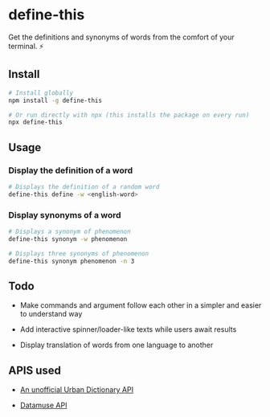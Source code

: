 # define-this

Get the definitions and synonyms of words from the comfort of your terminal. ⚡

## Install

```bash
# Install globally
npm install -g define-this

# Or run directly with npx (this installs the package on every run)
npx define-this
```

## Usage

### Display the definition of a word

```bash
# Displays the definition of a random word
define-this define -w <english-word>
```

### Display synonyms of a word

```bash
# Displays a synonym of phenomenon
define-this synonym -w phenomenon

# Displays three synonyms of phenomenon
define-this synonym phenomenon -n 3
```

## Todo

- Make commands and argument follow each other in a simpler and easier to understand way

- Add interactive spinner/loader-like texts while users await results

- Display translation of words from one language to another

## APIS used

- [An unofficial Urban Dictionary API](https://rapidapi.com/community/api/urban-dictionary)

- [Datamuse API](http://www.datamuse.com/api/)
